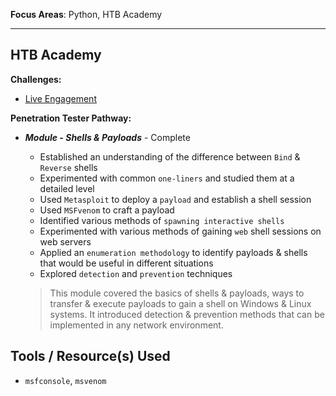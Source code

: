 **Focus Areas**: Python, HTB Academy

---

## HTB Academy

**Challenges:**

- [Live Engagement](../../boxes/htb-academy/Shells&Payloads/Live-Engagement.md)

**Penetration Tester Pathway:**

- ***Module - Shells & Payloads*** - Complete
  
  - Established an understanding of the difference between `Bind` & `Reverse` shells
  - Experimented with common `one-liners` and studied them at a detailed level
  - Used `Metasploit` to deploy a `payload` and establish a shell session
  - Used `MSFvenom` to craft a payload
  - Identified various methods of `spawning interactive shells`
  - Experimented with various methods of gaining `web` shell sessions on web servers
  - Applied an `enumeration methodology` to identify payloads & shells that would be useful in different situations
  - Explored `detection` and `prevention` techniques
  
  >This module covered the basics of shells & payloads, ways to  transfer & execute payloads to gain a shell on Windows & Linux  systems. It introduced detection & prevention methods that can be  implemented in any network environment.

## Tools / Resource(s) Used

- `msfconsole`, `msvenom`
